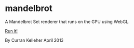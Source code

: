 mandelbrot
=====

A Mandelbrot Set renderer that runs on the GPU using WebGL.

[Run it!](http://curran.github.io/mandelbrot/)

By Curran Kelleher
April 2013
